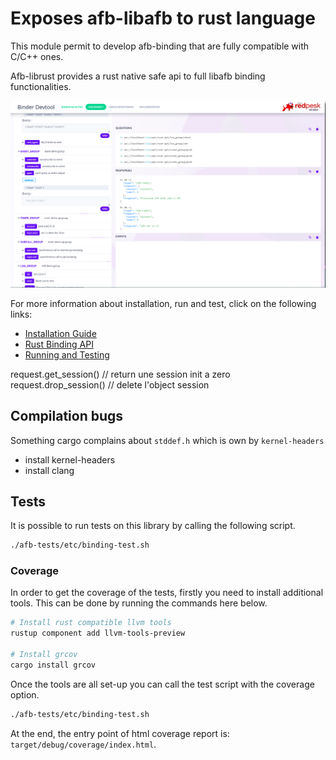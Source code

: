 # Exposes afb-libafb to rust language

This module permit to develop afb-binding that are fully compatible with C/C++ ones.

Afb-librust provides a rust native safe api to full libafb binding functionalities.

![Rust binding architecture](./docs/assets/rust-verb-info.png)

For more information about installation, run and test, click on the following links:

* [Installation Guide](.docs/2-installation_guide.html)
* [Rust Binding API](./docs/3-configuration.html)
* [Running and Testing](.docs/4-running_and_testing.html)

request.get_session() // return une session init a zero
request.drop_session() // delete l'object session

## Compilation bugs

Something cargo complains about ```stddef.h``` which is own by ```kernel-headers```
 * install kernel-headers
 * install clang


## Tests

It is possible to run tests on this library by calling the following script.

```bash
./afb-tests/etc/binding-test.sh
```

### Coverage

In order to get the coverage of the tests, firstly you need to install additional tools.
This can be done by running the commands here below.

```bash
# Install rust compatible llvm tools
rustup component add llvm-tools-preview

# Install grcov
cargo install grcov
```

Once the tools are all set-up you can call the test script with the coverage option.

```bash
./afb-tests/etc/binding-test.sh
```

At the end, the entry point of html coverage report is: `target/debug/coverage/index.html`.